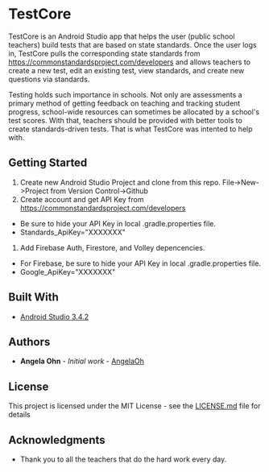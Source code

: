 # TestCore

TestCore is an Android Studio app that helps the user (public school teachers) build tests that are based on state standards. Once the user logs in, TestCore pulls the corresponding state standards from https://commonstandardsproject.com/developers and allows teachers to create a new test, edit an existing test, view standards, and create new questions via standards. 

Testing holds such importance in schools. Not only are assessments a primary method of getting feedback on teaching and tracking student progress, school-wide resources can sometimes be allocated by a school's test scores. With that, teachers should be provided with better tools to create standards-driven tests. That is what TestCore was intented to help with. 

## Getting Started

1. Create new Android Studio Project and clone from this repo. File->New->Project from Version Control->Github
1. Create account and get API Key from https://commonstandardsproject.com/developers
  - Be sure to hide your API Key in local .gradle.properties file. 
  - Standards_ApiKey="XXXXXXX"
1. Add Firebase Auth, Firestore, and Volley depencencies. 
  - For Firebase, be sure to hide your API Key in local .gradle.properties file. 
  - Google_ApiKey="XXXXXXX"

## Built With

* [Android Studio 3.4.2](https://developer.android.com/studio) 

## Authors

* **Angela Ohn** - *Initial work* - [AngelaOh](https://github.com/AngelaOh)

## License

This project is licensed under the MIT License - see the [LICENSE.md](LICENSE.md) file for details

## Acknowledgments

* Thank you to all the teachers that do the hard work every day. 
